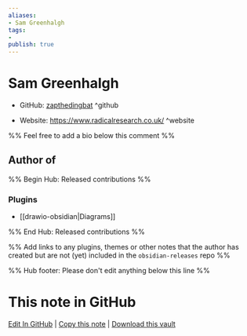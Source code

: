 ```yaml
---
aliases:
- Sam Greenhalgh
tags:
- 
publish: true
---
```


# Sam Greenhalgh

- GitHub: [zapthedingbat](https://github.com/zapthedingbat/) ^github
<!-- - Discord: `@` ^discord-->
- Website: <https://www.radicalresearch.co.uk/> ^website
<!-- - [[Publish sites|Publish site]]: ^publish-->

%% Feel free to add a bio below this comment %%


## Author of

%% Begin Hub: Released contributions %%
### Plugins
- [[drawio-obsidian|Diagrams]]

%% End Hub: Released contributions %%

%% Add links to any plugins, themes or other notes that the author has created but are not (yet) included in the `obsidian-releases` repo %%

<!--
### Unlisted plugins
-->

<!--
### Others
-->

<!--
## Sponsor this author
-->

<!-- - [[GitHub sponsors]]: [Sponsor @zapthedingbat on GitHub Sponsors](https://github.com/sponsors/zapthedingbat) ^github-sponsor-->
<!-- - [[Buy me a coffee]]: <https://> ^buy-me-a-coffee-->
<!-- - [[PayPal]]: <https://> ^paypal-->
<!-- - [[Patreon]]: <https://> ^patreon-->

<!--
## Follow this author
-->

<!-- - [[YouTube Channels|On YouTube]]: <https://> ^youtube-->
<!-- - Twitter: <https://> ^twitter-->
<!-- - ... -->

%% Hub footer: Please don't edit anything below this line %%

# This note in GitHub

<span class="git-footer">[Edit In GitHub](https://github.dev/obsidian-community/obsidian-hub/blob/main/01%20-%20Community/People/zapthedingbat.md "git-hub-edit-note") | [Copy this note](https://raw.githubusercontent.com/obsidian-community/obsidian-hub/main/01%20-%20Community/People/zapthedingbat.md "git-hub-copy-note") | [Download this vault](https://github.com/obsidian-community/obsidian-hub/archive/refs/heads/main.zip "git-hub-download-vault") </span>
